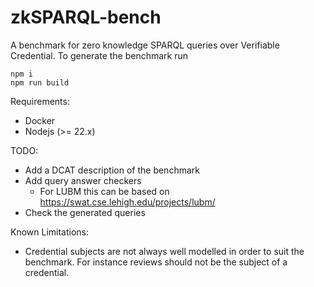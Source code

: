 # zkSPARQL-bench

A benchmark for zero knowledge SPARQL queries over Verifiable Credential. To generate the benchmark run

```
npm i
npm run build
```

Requirements:

* Docker
* Nodejs (>= 22.x)

TODO:

* Add a DCAT description of the benchmark
* Add query answer checkers
  * For LUBM this can be based on https://swat.cse.lehigh.edu/projects/lubm/
* Check the generated queries

Known Limitations:

* Credential subjects are not always well modelled in order to suit the benchmark. For instance reviews should not be the subject of a credential.
